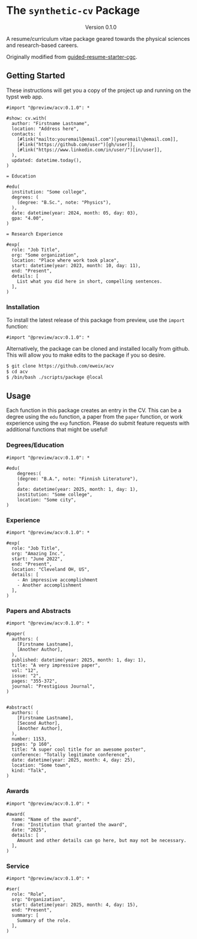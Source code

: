 # The `synthetic-cv` Package

<div align="center">Version 0.1.0</div>

A resume/curriculum vitae package geared towards the physical sciences and research-based careers.

Originally modified from [guided-resume-starter-cgc][cgc].

[cgc]: https://typst.app/universe/package/guided-resume-starter-cgc

## Getting Started

These instructions will get you a copy of the project up and running on the typst web app.

```typ
#import "@preview/acv:0.1.0": *

#show: cv.with(
  author: "Firstname Lastname",
  location: "Address here",
  contacts: (
    [#link("mailto:youremail@email.com")[youremail\@email.com]],
    [#link("https://github.com/user")[gh/user]],
    [#link("https://www.linkedin.com/in/user/")[in/user]],
  ),
  updated: datetime.today(),
)

= Education

#edu(
  institution: "Some college",
  degrees: (
    (degree: "B.Sc.", note: "Physics"),
  ),
  date: datetime(year: 2024, month: 05, day: 03),
  gpa: "4.00",
)

= Research Experience

#exp(
  role: "Job Title",
  org: "Some organization",
  location: "Place where work took place",
  start: datetime(year: 2023, month: 10, day: 11),
  end: "Present",
  details: [
    List what you did here in short, compelling sentences.
  ],
)
```

### Installation

To install the latest release of this package from preview, use the `import` function:

```typ
#import "@preview/acv:0.1.0": *
```

Alternatively, the package can be cloned and installed locally from github.
This will allow you to make edits to the package if you so desire.

```sh
$ git clone https://github.com/eweix/acv
$ cd acv
$ /bin/bash ./scripts/package @local
```

## Usage

Each function in this package creates an entry in the CV.
This can be a degree using the `edu` function, a paper from the `paper` function, or work experience using the `exp` function.
Please do submit feature requests with additional functions that might be useful!

### Degrees/Education

```typ
#import "@preview/acv:0.1.0": *

#edu(
    degrees:(
    (degree: "B.A.", note: "Finnish Literature"),
    )
    date: datetime(year: 2025, month: 1, day: 1),
    institution: "Some college",
    location: "Some city",
)
```

### Experience

```typ
#import "@preview/acv:0.1.0": *

#exp(
  role: "Job Title",
  org: "Amazing Inc.",
  start: "June 2022",
  end: "Present",
  location: "Cleveland OH, US",
  details: [
    - An impressive accomplishment
    - Another accomplishment
  ],
)
```

### Papers and Abstracts

```typ
#import "@preview/acv:0.1.0": *

#paper(
  authors: (
    [Firstname Lastname],
    [Another Author],
  ),
  published: datetime(year: 2025, month: 1, day: 1),
  title: "A very impressive paper",
  vol: "12",
  issue: "2",
  pages: "355-372",
  journal: "Prestigious Journal",
)


#abstract(
  authors: (
    [Firstname Lastname],
    [Second Author],
    [Another Author],
  ),
  number: 1153,
  pages: "p 160",
  title: "A super cool title for an awesome poster",
  conference: "Totally legitimate conference",
  date: datetime(year: 2025, month: 4, day: 25),
  location: "Some town",
  kind: "Talk",
)

```

### Awards

```typ
#import "@preview/acv:0.1.0": *

#award(
  name: "Name of the award",
  from: "Institution that granted the award",
  date: "2025",
  details: [
    Amount and other details can go here, but may not be necessary.
  ],
)
```

### Service

```typ
#import "@preview/acv:0.1.0": *

#ser(
  role: "Role",
  org: "Organization",
  start: datetime(year: 2025, month: 4, day: 15),
  end: "Present",
  summary: [
    Summary of the role.
  ],
)
```
